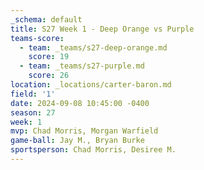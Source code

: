 ```yaml
---
_schema: default
title: S27 Week 1 - Deep Orange vs Purple
teams-score:
  - team: _teams/s27-deep-orange.md
    score: 19
  - team: _teams/s27-purple.md
    score: 26
location: _locations/carter-baron.md
field: '1'
date: 2024-09-08 10:45:00 -0400
season: 27
week: 1
mvp: Chad Morris, Morgan Warfield
game-ball: Jay M., Bryan Burke
sportsperson: Chad Morris, Desiree M.
---
```

